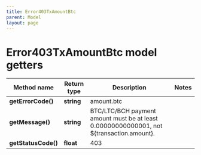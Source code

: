 ```yaml
---
title: Error403TxAmountBtc
parent: Model
layout: page
---
```


# Error403TxAmountBtc model getters

Method name | Return type | Description | Notes
------------ | ------------- | ------------- | -------------
**getErrorCode()** | **string** | amount.btc |
**getMessage()** | **string** | BTC/LTC/BCH payment amount must be at least 0.00000000000001, not ${transaction.amount}. |
**getStatusCode()** | **float** | 403 |

